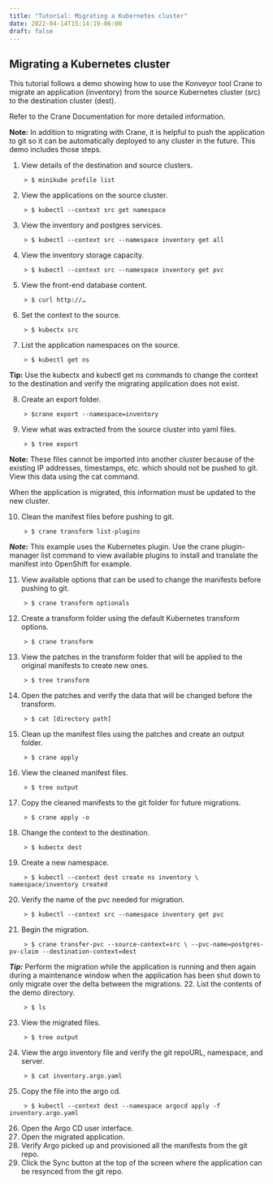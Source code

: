 ```yaml
---
title: "Tutorial: Migrating a Kubernetes cluster"
date: 2022-04-14T15:14:19-06:00
draft: false
---
```

## Migrating a Kubernetes cluster

This tutorial follows a demo showing how to use the Konveyor tool Crane to migrate an application (inventory) from the source Kubernetes cluster (src) to the destination cluster (dest).

Refer to the Crane Documentation for more detailed information.

**Note:** In addition to migrating with Crane, it is helpful to push the application to git so it can be automatically deployed to any cluster in the future. This demo includes those steps.

1. View details of the destination and source clusters.
```
    > $ minikube profile list
```
2. View the applications on the source cluster.
```
    > $ kubectl --context src get namespace
```
3. View the inventory and postgres services.
```
    > $ kubectl --context src --namespace inventory get all
```
4. View the inventory storage capacity.
```
    > $ kubectl --context src --namespace inventory get pvc
```
5. View the front-end database content.
```
    > $ curl http://…
```
6. Set the context to the source.
```
    > $ kubectx src
```
7. List the application namespaces on the source.
```
    > $ kubectl get ns
```
**Tip:**  Use the kubectx and kubectl get ns commands to change the context to the destination and verify the migrating application does not exist.

8. Create an export folder.
```
    > $crane export --namespace=inventory
```
9. View what was extracted from the source cluster into yaml files.
```
    > $ tree export
```
**Note:** These files cannot be imported into another cluster because of the existing IP addresses, timestamps, etc. which should not be pushed to git. View this data using the cat command.

When the application is migrated, this information must be updated to the new cluster.

10. Clean the manifest files before pushing to git.
```
    > $ crane transform list-plugins
```
***Note:*** This example uses the Kubernetes plugin. Use the crane plugin-manager list command to view available plugins to install and translate the manifest into OpenShift for example.

11. View available options that can be used to change the manifests before pushing to git.
```
    > $ crane transform optionals
```
12. Create a transform folder using the default Kubernetes transform options.
```
    > $ crane transform
```
13. View the patches in the transform folder that will be applied to the original manifests to create new ones.
```
    > $ tree transform
```
14. Open the patches and verify the data that will be changed before the transform.
```
    > $ cat [directory path]
```
15. Clean up the manifest files using the patches and create an output folder.
```
    > $ crane apply
```
16. View the cleaned manifest files.
```
    > $ tree output
```
17. Copy the cleaned manifests to the git folder for future migrations.
```
    > $ crane apply -o
```
18. Change the context to the destination.
```
    > $ kubectx dest
```
19. Create a new namespace.
```
    > $ kubectl --context dest create ns inventory \ namespace/inventory created
```
20. Verify the name of the pvc needed for migration.
```
    > $ kubectl --context src --namespace inventory get pvc
```
21. Begin the migration.
```
    > $ crane transfer-pvc --source-context=src \ --pvc-name=postgres-pv-claim --destination-context=dest
```
***Tip:*** Perform the migration while the application is running and then again during a maintenance window when the application has been shut down to only migrate over the delta between the migrations.
22. List the contents of the demo directory.
```
    > $ ls
```
23. View the migrated files.
```
    > $ tree output
```
24. View the argo inventory file and verify the git repoURL, namespace, and server.
```
    > $ cat inventory.argo.yaml
```
25. Copy the file into the argo cd.
```
    > $ kubectl --context dest --namespace argocd apply -f inventory.argo.yaml
```
26. Open the Argo CD user interface.
27. Open the migrated application.
28. Verify Argo picked up and provisioned all the manifests from the git repo.
29. Click the Sync button at the top of the screen where the application can be resynced from the git repo.
